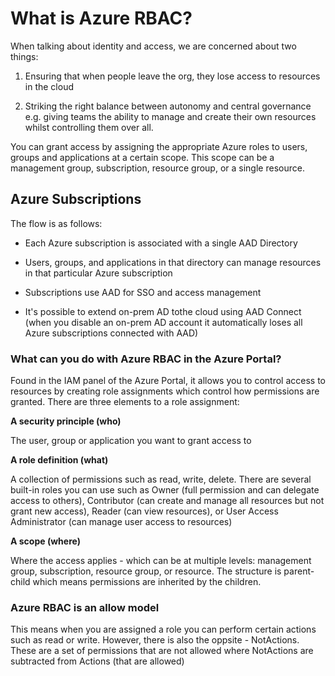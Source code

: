 # What is Azure RBAC?

When talking about identity and access, we are concerned about two things:

1. Ensuring that when people leave the org, they lose access to resources in the cloud

2. Striking the right balance between autonomy and central governance e.g. giving teams the ability to manage and create their own resources whilst controlling them over all.

You can grant access by assigning the appropriate Azure roles to users, groups and applications at a certain scope. This scope can be a management group, subscription, resource group, or a single resource.

## Azure Subscriptions

The flow is as follows:

- Each Azure subscription is associated with a single AAD Directory

- Users, groups, and applications in that directory can manage resources in that particular Azure subscription

- Subscriptions use AAD for SSO and access management

- It's possible to extend on-prem AD tothe cloud using AAD Connect (when you disable an on-prem AD account it automatically loses all Azure subscriptions connected with AAD)

### What can you do with Azure RBAC in the Azure Portal?

Found in the IAM panel of the Azure Portal, it allows you to control access to resources by creating role assignments which control how permissions are granted. There are three elements to a role assignment:

**A security principle (who)**

The user, group or application you want to grant access to

**A role definition (what)**

A collection of permissions such as read, write, delete. There are several built-in roles you can use such as Owner (full permission and can delegate access to others), Contributor (can create and manage all resources but not grant new access), Reader (can view resources), or User Access Administrator (can manage user access to resources)

**A scope (where)**

Where the access applies - which can be at multiple levels: management group, subscription, resource group, or resource. The structure is parent-child which means permissions are inherited by the children.

### Azure RBAC is an allow model

This means when you are assigned a role you can perform certain actions such as read or write. However, there is also the oppsite - NotActions. These are a set of permissions that are not allowed where NotActions are subtracted from Actions (that are allowed)
